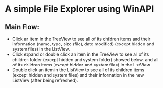 # A simple File Explorer using WinAPI


## Main Flow:
- Click an item in the TreeView to see all of its children items and their information (name, type, size (file), date modified)
(except hidden and system files) in the ListView.
- Click expand or double click an item in the TreeView to see all of its children folder (except hidden and system folder) 
showed below.
and all of its children items (except hidden and system files) in the ListView.
- Double click an item in the ListView to see all of its children items (except hidden and system files) and their information
in the new ListView (after being refreshed).
